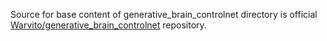 Source for base content of generative_brain_controlnet directory is official [Warvito/generative_brain_controlnet](https://github.com/Warvito/generative_brain_controlnet)
repository.